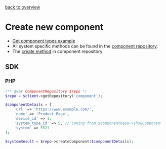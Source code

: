 [back to overview](../../readme.md)
# Create new component

- [Get component types example](../read/getComponentTypes.md)
- All system specific methods can be found in the [component repository](../../Repositories/ComponentRepository.md).
- The [create method](../../Repositories/ComponentRepository.md#createcomponent) in component repository

## SDK

### PHP

```php
/** @var ComponentRepository $repo */
$repo = $client->getRepository('component');

$componentDetails = [
    'url' => 'https://www.example.com/',
    'name' => 'Product Page',
    'device_id' => 1,
    'system_type_id' => 5, // coming from $componentRepo->showComponentTypes()
    'system' => 5521
];

$systemResult = $repo->createComponent($componentDetails);
```
